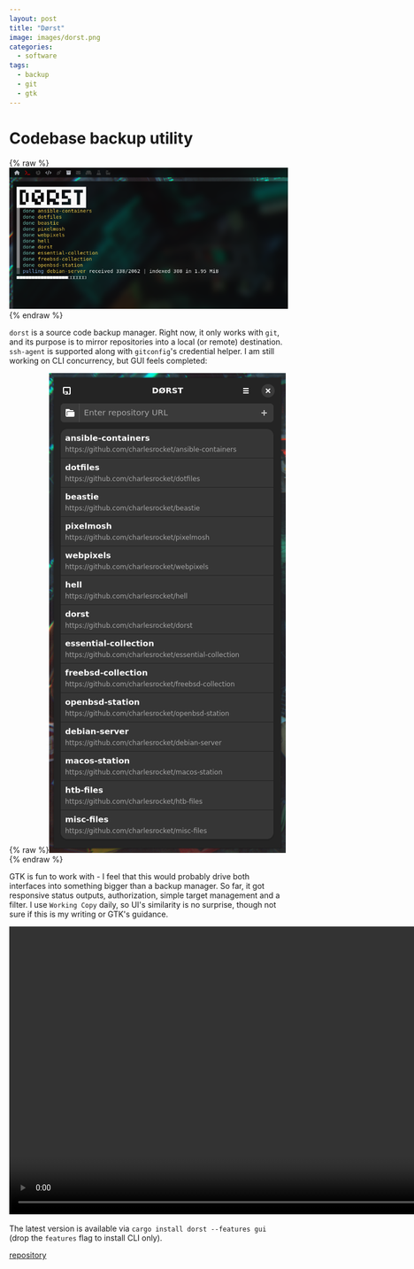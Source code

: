 ```yaml
---
layout: post
title: "Dørst"
image: images/dorst.png
categories:
  - software
tags:
  - backup
  - git
  - gtk
---
```

# Codebase backup utility

{% raw %}<img src="/images/dorst_cli-v0.8.png" alt="dorst cli screenshot">{% endraw %}

  `dorst` is a source code backup manager. Right now, it only works with `git`, and its purpose is to mirror repositories into a local (or remote) destination. `ssh-agent` is supported along with `gitconfig`'s credential helper. I am still working on CLI concurrency, but GUI feels completed:

{% raw %}<img src="/images/dorst_gui-v0.8.png" alt="dorst gui screenshot">{% endraw %}

GTK is fun to work with - I feel that this would probably drive both interfaces into something bigger than a backup manager. So far, it got responsive status outputs, authorization, simple target management and a filter. I use `Working Copy` daily, so UI's similarity is no surprise, though not sure if this is my writing or GTK's guidance.

<p><center><video height="520" autoplay controls>
  <source src="/videos/dorst-v0.9.mov" type="video/quicktime">
</video></center></p>

The latest version is available via `cargo install dorst --features gui` (drop the `features` flag to install CLI only).

[repository](https://github.com/charlesrocket/dorst)

